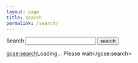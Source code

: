 ```yaml
---
layout: page
title: Search
permalink: /search/
---
```

<form action="{{ site.url }}/search/" method="get">
  <label for="search-box">Search</label>
  <input type="text" id="search-box" name="query">
  <input type="submit" value="search">
</form>



<script>
  (function() {
    var cx = '013333465573234887905:-_9xc2mru6s';
    var gcse = document.createElement('script');
    gcse.type = 'text/javascript';
    gcse.async = true;
    gcse.src = 'https://cse.google.com/cse.js?cx=' + cx;
    var s = document.getElementsByTagName('script')[0];
    s.parentNode.insertBefore(gcse, s);
  })();
</script>
<gcse:search>Loading... Please wait</gcse:search>
